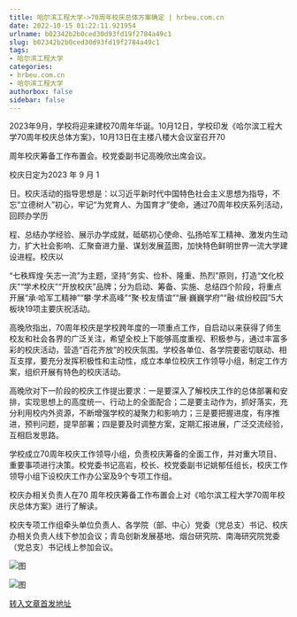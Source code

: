 ```yaml
---
title: 哈尔滨工程大学->70周年校庆总体方案确定 | hrbeu.com.cn
date: 2022-10-15 01:22:11.921954
urlname: b02342b2b0ced30d93fd19f2784a49c1
slug: b02342b2b0ced30d93fd19f2784a49c1
tags: 
- 哈尔滨工程大学
categories:
- hrbeu.com.cn
- 哈尔滨工程大学
authorbox: false
sidebar: false
---
```

2023年9月，学校将迎来建校70周年华诞。10月12日，学校印发《哈尔滨工程大学70周年校庆总体方案》，10月13日在主楼八楼大会议室召开70

周年校庆筹备工作布置会。校党委副书记高晚欣出席会议。

校庆日定为2023 年 9 月 1

日。校庆活动的指导思想是：以习近平新时代中国特色社会主义思想为指导，不忘“立德树人”初心，牢记“为党育人、为国育才”使命，通过70周年校庆系列活动，回顾办学历
<!--more-->
程、总结办学经验、展示办学成就，砥砺初心使命、弘扬哈军工精神、激发内生动力，扩大社会影响、汇聚奋进力量、谋划发展蓝图，加快特色鲜明世界一流大学建设进程。校庆以

“七秩辉煌·矢志一流”为主题，坚持“务实、俭朴、隆重、热烈”原则，打造“文化校庆”“学术校庆”“开放校庆”品牌；分为启动、筹备、实施、总结四个阶段，将重点开展“承·哈军工精神”“攀·学术高峰”“聚·校友情谊”“展·巍巍学府”“融·缤纷校园”5大板块19项主要庆祝活动。

高晚欣指出，70周年校庆是学校跨年度的一项重点工作，自启动以来获得了师生校友和社会各界的广泛关注，希望全校上下能够高度重视、积极参与，通过丰富多彩的校庆活动，营造“百花齐放”的校庆氛围。学校各单位、各学院要密切联动、相互支撑，要充分发挥积极性和主动性，成立本单位校庆工作领导小组，制定工作方案，组织开展有特色的校庆活动。

高晚欣对下一阶段的校庆工作提出要求：一是要深入了解校庆工作的总体部署和安排，实现思想上的高度统一、行动上的全面配合；二是要主动作为，抓好落实，充分利用校内外资源，不断增强学校的凝聚力和影响力；三是要把握进度，有序推进，预判问题，提早部署；四是要及时调整方案，定期汇报进展，广泛交流经验，互相启发思路。

学校成立70周年校庆工作领导小组，负责校庆筹备的全面工作，并对重大项目、重要事项进行决策。校党委书记高岩，校长、校党委副书记姚郁任组长，校庆工作领导小组下设校庆工作办公室及9个专项工作组。

校庆办相关负责人在70 周年校庆筹备工作布置会上对《哈尔滨工程大学70周年校庆总体方案》进行了解读。

校庆专项工作组牵头单位负责人、各学院（部、中心）党委（党总支）书记、校庆办相关负责人线下参加会议；青岛创新发展基地、烟台研究院、南海研究院党委（党总支）书记线上参加会议。

![图](http://gongxue.cn/__local/B/6B/14/A854709F2A6879F37C924507E50_ED2F1CB9_ED4E.jpg)

![图](http://gongxue.cn/__local/3/6A/B7/DFE3CC6B1876A08AF8B4D48DFD7_2D6B586A_185D3.jpg)

[转入文章首发地址](http://gongxue.cn/info/1141/73213.htm)